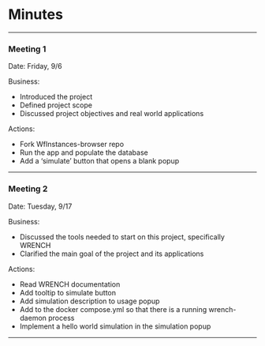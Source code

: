 # Minutes

---
### Meeting 1

Date: Friday, 9/6

Business:
- Introduced the project
- Defined project scope 
- Discussed project objectives and real world applications

Actions:
- Fork WfInstances-browser repo
- Run the app and populate the database
- Add a ‘simulate’ button that opens a blank popup
---
### Meeting 2

Date: Tuesday, 9/17

Business:
- Discussed the tools needed to start on this project, specifically WRENCH
- Clarified the main goal of the project and its applications

Actions:
- Read WRENCH documentation
- Add tooltip to simulate button
- Add simulation description to usage popup
- Add to the docker compose.yml so that there is a running wrench-daemon process
- Implement a hello world simulation in the simulation popup
---
